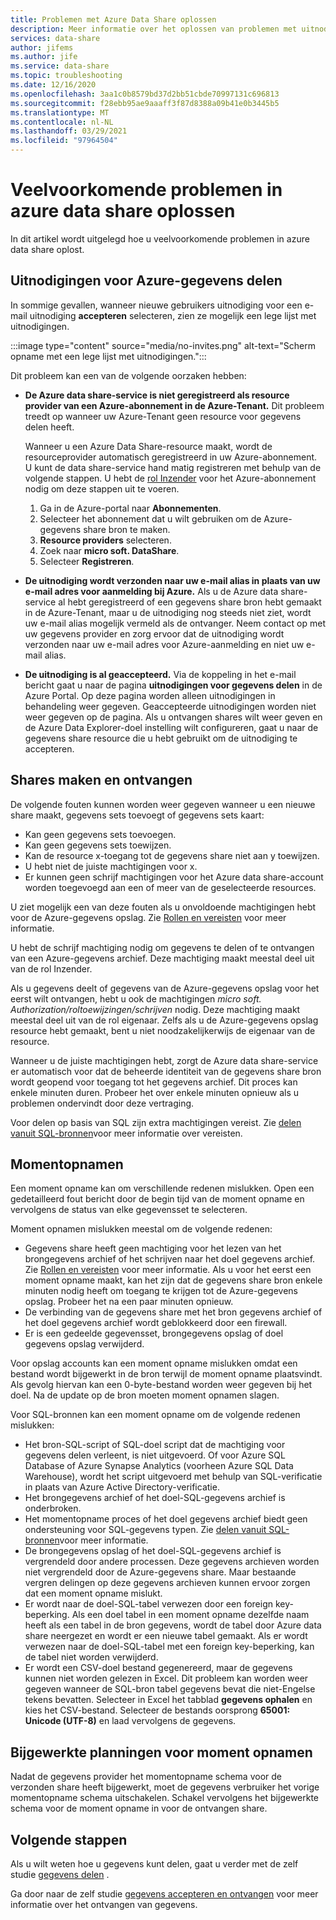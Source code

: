 ```yaml
---
title: Problemen met Azure Data Share oplossen
description: Meer informatie over het oplossen van problemen met uitnodigingen en fouten bij het maken of ontvangen van gegevens shares in azure data share.
services: data-share
author: jifems
ms.author: jife
ms.service: data-share
ms.topic: troubleshooting
ms.date: 12/16/2020
ms.openlocfilehash: 3aa1c0b8579bd37d2bb51cbde70997131c696813
ms.sourcegitcommit: f28ebb95ae9aaaff3f87d8388a09b41e0b3445b5
ms.translationtype: MT
ms.contentlocale: nl-NL
ms.lasthandoff: 03/29/2021
ms.locfileid: "97964504"
---
```

# <a name="troubleshoot-common-problems-in-azure-data-share"></a>Veelvoorkomende problemen in azure data share oplossen 

In dit artikel wordt uitgelegd hoe u veelvoorkomende problemen in azure data share oplost. 

## <a name="azure-data-share-invitations"></a>Uitnodigingen voor Azure-gegevens delen 

In sommige gevallen, wanneer nieuwe gebruikers uitnodiging voor een e-mail uitnodiging **accepteren** selecteren, zien ze mogelijk een lege lijst met uitnodigingen. 

:::image type="content" source="media/no-invites.png" alt-text="Scherm opname met een lege lijst met uitnodigingen.":::

Dit probleem kan een van de volgende oorzaken hebben:

* **De Azure data share-service is niet geregistreerd als resource provider van een Azure-abonnement in de Azure-Tenant.** Dit probleem treedt op wanneer uw Azure-Tenant geen resource voor gegevens delen heeft. 

    Wanneer u een Azure Data Share-resource maakt, wordt de resourceprovider automatisch geregistreerd in uw Azure-abonnement. U kunt de data share-service hand matig registreren met behulp van de volgende stappen. U hebt de [rol Inzender](../role-based-access-control/built-in-roles.md#contributor) voor het Azure-abonnement nodig om deze stappen uit te voeren. 

    1. Ga in de Azure-portal naar **Abonnementen**.
    1. Selecteer het abonnement dat u wilt gebruiken om de Azure-gegevens share bron te maken.
    1. **Resource providers** selecteren.
    1. Zoek naar **micro soft. DataShare**.
    1. Selecteer **Registreren**.

* **De uitnodiging wordt verzonden naar uw e-mail alias in plaats van uw e-mail adres voor aanmelding bij Azure.** Als u de Azure data share-service al hebt geregistreerd of een gegevens share bron hebt gemaakt in de Azure-Tenant, maar u de uitnodiging nog steeds niet ziet, wordt uw e-mail alias mogelijk vermeld als de ontvanger. Neem contact op met uw gegevens provider en zorg ervoor dat de uitnodiging wordt verzonden naar uw e-mail adres voor Azure-aanmelding en niet uw e-mail alias.

* **De uitnodiging is al geaccepteerd.** Via de koppeling in het e-mail bericht gaat u naar de pagina **uitnodigingen voor gegevens delen** in de Azure Portal. Op deze pagina worden alleen uitnodigingen in behandeling weer gegeven. Geaccepteerde uitnodigingen worden niet weer gegeven op de pagina. Als u ontvangen shares wilt weer geven en de Azure Data Explorer-doel instelling wilt configureren, gaat u naar de gegevens share resource die u hebt gebruikt om de uitnodiging te accepteren.

## <a name="creating-and-receiving-shares"></a>Shares maken en ontvangen

De volgende fouten kunnen worden weer gegeven wanneer u een nieuwe share maakt, gegevens sets toevoegt of gegevens sets kaart:

* Kan geen gegevens sets toevoegen.
* Kan geen gegevens sets toewijzen.
* Kan de resource x-toegang tot de gegevens share niet aan y toewijzen.
* U hebt niet de juiste machtigingen voor x.
* Er kunnen geen schrijf machtigingen voor het Azure data share-account worden toegevoegd aan een of meer van de geselecteerde resources.

U ziet mogelijk een van deze fouten als u onvoldoende machtigingen hebt voor de Azure-gegevens opslag. Zie [Rollen en vereisten](concepts-roles-permissions.md) voor meer informatie. 

U hebt de schrijf machtiging nodig om gegevens te delen of te ontvangen van een Azure-gegevens archief. Deze machtiging maakt meestal deel uit van de rol Inzender. 

Als u gegevens deelt of gegevens van de Azure-gegevens opslag voor het eerst wilt ontvangen, hebt u ook de machtigingen *micro soft. Authorization/roltoewijzingen/schrijven* nodig. Deze machtiging maakt meestal deel uit van de rol eigenaar. Zelfs als u de Azure-gegevens opslag resource hebt gemaakt, bent u niet noodzakelijkerwijs de eigenaar van de resource. 

Wanneer u de juiste machtigingen hebt, zorgt de Azure data share-service er automatisch voor dat de beheerde identiteit van de gegevens share bron wordt geopend voor toegang tot het gegevens archief. Dit proces kan enkele minuten duren. Probeer het over enkele minuten opnieuw als u problemen ondervindt door deze vertraging.

Voor delen op basis van SQL zijn extra machtigingen vereist. Zie [delen vanuit SQL-bronnen](how-to-share-from-sql.md)voor meer informatie over vereisten.

## <a name="snapshots"></a>Momentopnamen
Een moment opname kan om verschillende redenen mislukken. Open een gedetailleerd fout bericht door de begin tijd van de moment opname en vervolgens de status van elke gegevensset te selecteren. 

Moment opnamen mislukken meestal om de volgende redenen:

* Gegevens share heeft geen machtiging voor het lezen van het brongegevens archief of het schrijven naar het doel gegevens archief. Zie [Rollen en vereisten](concepts-roles-permissions.md) voor meer informatie. Als u voor het eerst een moment opname maakt, kan het zijn dat de gegevens share bron enkele minuten nodig heeft om toegang te krijgen tot de Azure-gegevens opslag. Probeer het na een paar minuten opnieuw.
* De verbinding van de gegevens share met het bron gegevens archief of het doel gegevens archief wordt geblokkeerd door een firewall.
* Er is een gedeelde gegevensset, brongegevens opslag of doel gegevens opslag verwijderd.

Voor opslag accounts kan een moment opname mislukken omdat een bestand wordt bijgewerkt in de bron terwijl de moment opname plaatsvindt. Als gevolg hiervan kan een 0-byte-bestand worden weer gegeven bij het doel. Na de update op de bron moeten moment opnamen slagen.

Voor SQL-bronnen kan een moment opname om de volgende redenen mislukken:

* Het bron-SQL-script of SQL-doel script dat de machtiging voor gegevens delen verleent, is niet uitgevoerd. Of voor Azure SQL Database of Azure Synapse Analytics (voorheen Azure SQL Data Warehouse), wordt het script uitgevoerd met behulp van SQL-verificatie in plaats van Azure Active Directory-verificatie.  
* Het brongegevens archief of het doel-SQL-gegevens archief is onderbroken.
* Het momentopname proces of het doel gegevens archief biedt geen ondersteuning voor SQL-gegevens typen. Zie [delen vanuit SQL-bronnen](how-to-share-from-sql.md#supported-data-types)voor meer informatie.
* De brongegevens opslag of het doel-SQL-gegevens archief is vergrendeld door andere processen. Deze gegevens archieven worden niet vergrendeld door de Azure-gegevens share. Maar bestaande vergren delingen op deze gegevens archieven kunnen ervoor zorgen dat een moment opname mislukt.
* Er wordt naar de doel-SQL-tabel verwezen door een foreign key-beperking. Als een doel tabel in een moment opname dezelfde naam heeft als een tabel in de bron gegevens, wordt de tabel door Azure data share neergezet en wordt er een nieuwe tabel gemaakt. Als er wordt verwezen naar de doel-SQL-tabel met een foreign key-beperking, kan de tabel niet worden verwijderd.
* Er wordt een CSV-doel bestand gegenereerd, maar de gegevens kunnen niet worden gelezen in Excel. Dit probleem kan worden weer gegeven wanneer de SQL-bron tabel gegevens bevat die niet-Engelse tekens bevatten. Selecteer in Excel het tabblad **gegevens ophalen** en kies het CSV-bestand. Selecteer de bestands oorsprong **65001: Unicode (UTF-8)** en laad vervolgens de gegevens.

## <a name="updated-snapshot-schedules"></a>Bijgewerkte planningen voor moment opnamen
Nadat de gegevens provider het momentopname schema voor de verzonden share heeft bijgewerkt, moet de gegevens verbruiker het vorige momentopname schema uitschakelen. Schakel vervolgens het bijgewerkte schema voor de moment opname in voor de ontvangen share. 

## <a name="next-steps"></a>Volgende stappen

Als u wilt weten hoe u gegevens kunt delen, gaat u verder met de zelf studie [gegevens delen](share-your-data.md) . 

Ga door naar de zelf studie [gegevens accepteren en ontvangen](subscribe-to-data-share.md) voor meer informatie over het ontvangen van gegevens.